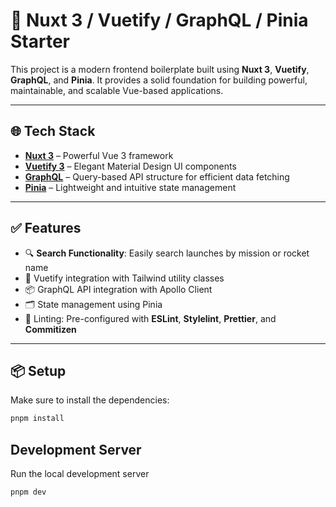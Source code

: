 # 🚀 Nuxt 3 / Vuetify / GraphQL / Pinia Starter

This project is a modern frontend boilerplate built using **Nuxt 3**, **Vuetify**, **GraphQL**, and **Pinia**. It provides a solid foundation for building powerful, maintainable, and scalable Vue-based applications.

---

## 🌐 Tech Stack

- **[Nuxt 3](https://nuxt.com/docs/getting-started/introduction)** – Powerful Vue 3 framework
- **[Vuetify 3](https://next.vuetifyjs.com/)** – Elegant Material Design UI components
- **[GraphQL](https://graphql.org/)** – Query-based API structure for efficient data fetching
- **[Pinia](https://pinia.vuejs.org/)** – Lightweight and intuitive state management

---

## ✅ Features

- 🔍 **Search Functionality**: Easily search launches by mission or rocket name  
- 🎨 Vuetify integration with Tailwind utility classes  
- 📦 GraphQL API integration with Apollo Client  
- 🗂 State management using Pinia  
- 🧼 Linting: Pre-configured with **ESLint**, **Stylelint**, **Prettier**, and **Commitizen**

---

## 📦 Setup

Make sure to install the dependencies:

```bash
pnpm install

```

## Development Server
Run the local development server
```bash
pnpm dev
```
